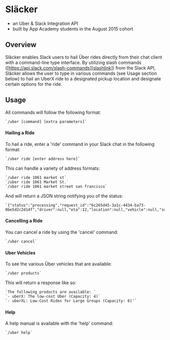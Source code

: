 # Släcker

* an Uber & Slack Integration API
* built by App Academy students in the August 2015 cohort

## Overview

Släcker enables Slack users to hail Über rides directly from their chat client with a command-line type interface. By utilizing slash commands ([https://api.slack.com/slash-commands][slashlink]) from the Slack API, Släcker allows the user to type in various commands (see Usage section below) to hail an UberX ride to a designated pickup location and designate certain options for the ride.

[slashlink]: https://api.slack.com/slash-commands

## Usage

All commands will follow the following format:
```
`/uber [command] [extra parameters]`
```

#### Hailing a Ride
To hail a ride, enter a 'ride' command in your Slack chat in the following format:
```
`/uber ride [enter address here]`
```

This can handle a variety of address formats:
```
`/uber ride 1061 market st`
`/uber ride 1061 Market St.`
`/uber ride 1061 market street san francisco`
```

And will return a JSON string notifying you of the status:
```
`{"status":"processing","request_id":"6c265d45-3a1c-4434-ba73-0be5d2c2d14f","driver":null,"eta":12,"location":null,"vehicle":null,"surge_multiplier":1.0}`
```

#### Cancelling a Ride
You can cancel a ride by using the 'cancel' command:
```
`/uber cancel`
```

#### Uber Vehicles
To see the various Über vehicles that are available:
```
`/uber products`
```

This will return a response like so:
```
`The following products are available: `
`- uberX: The low-cost Uber (Capacity: 4)`
`- uberXL: Low-Cost Rides for Large Groups (Capacity: 6)'`
```

#### Help
A help manual is available with the 'help' command:
```
`/uber help`
```
